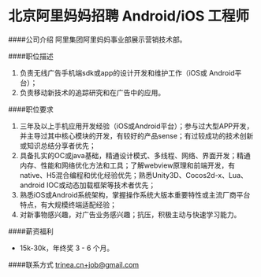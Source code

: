 北京阿里妈妈招聘 Android/iOS 工程师
==========

####公司介绍
阿里集团阿里妈妈事业部展示营销技术部。

####职位描述
1. 负责无线广告手机端sdk或app的设计开发和维护工作（iOS或 Android平台）； 
2. 负责移动新技术的追踪研究和在广告中的应用。

####职位要求 
1. 三年及以上手机应用开发经验（iOS或Android平台）；参与过大型APP开发，并主导过其中核心模块的开发，有较好的产品sense；有过较成功的技术创新或知识总结分享者优先； 
2. 具备扎实的OC或java基础，精通设计模式、多线程、网络、界面开发；精通内存、性能和网络优化方法和工具；了解webview原理和前端开发，有native、H5混合编程和优化经验优先；熟悉Unity3D、Cocos2d-x、Lua、android IOC或动态加载框架等技术者优先； 
3. 熟悉iOS或Android系统架构，掌握操作系统大版本重要特性或主流厂商平台特点，有大规模终端适配经验； 
4. 对新事物感兴趣，对广告业务感兴趣；抗压，积极主动与快速学习能力。

####薪资福利
- 15k-30k，年终奖 3 - 6 个月。  

####联系方式
[trinea.cn+job@gmail.com](mailto:trinea.cn+job@gmail.com)  